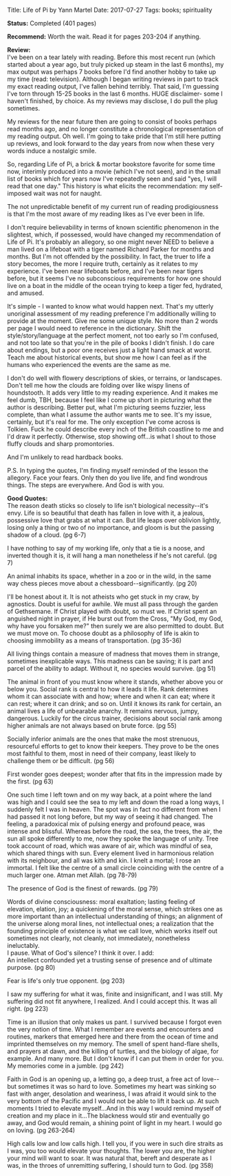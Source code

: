 Title: Life of Pi by Yann Martel
Date: 2017-07-27
Tags: books; spirituality

**Status:** Completed (401 pages)

**Recommend:** Worth the wait. Read it for pages 203-204 if anything. 

**Review:**  
I've been on a tear lately with reading. Before this most recent run (which started about a year ago, but truly picked up steam in the last 6 months), my max output was perhaps 7 books before I'd find another hobby to take up my time (read: television). Although I began writing reviews in part to track my exact reading output, I've fallen behind terribly. That said, I'm guessing I've torn through 15-25 books in the last 6 months. HUGE disclaimer- some I haven't finished, by choice. As my reviews may disclose, I do pull the plug sometimes.  

My reviews for the near future then are going to consist of books perhaps read months ago, and no longer constitute a chronological representation of my reading output. Oh well. I'm going to take pride that I'm still here putting up reviews, and look forward to the day years from now when these very words induce a nostalgic smile. 

So, regarding Life of Pi, a brick & mortar bookstore favorite for some time now, interimly produced into a movie (which I've not seen), and in the small list of books which for years now I've repeatedly seen and said "yes, I will read that one day." This history is what elicits the recommendation: my self-imposed wait was not for naught. 

The not unpredictable benefit of my current run of reading prodigiousness is that I'm the most aware of my reading likes as I've ever been in life. 

I don't require believability in terms of known scientific phenomenon in the slightest, which, if possessed, would have changed my recommendation of Life of Pi. It's probably an allegory, so one might never NEED to believe a man lived on a lifeboat with a tiger named Richard Parker for months and months. But I'm not offended by the possibility. In fact, the truer to life a story becomes, the more I require truth, certainly as it relates to my experience. I've been near lifeboats before, and I've been near tigers before, but it seems I've no subconscious requirements for how one should live on a boat in the middle of the ocean trying to keep a tiger fed, hydrated, and amused. 

It's simple - I wanted to know what would happen next. That's my utterly unoriginal assessment of my reading preference I'm additionally willing to provide at the moment. Give me some unique style. No more than 2 words per page I would need to reference in the dictionary. Shift the style/story/language at the perfect moment, not too early so I'm confused, and not too late so that you're in the pile of books I didn't finish. I do care about endings, but a poor one receives just a light hand smack at worst. Teach me about historical events, but show me how I can feel as if the humans who experienced the events are the same as me.

I don't do well with flowery descriptions of skies, or terrains, or landscapes. Don't tell me how the clouds are folding over like wispy linens of houndstooth. It adds very little to my reading experience. And it makes me feel dumb, TBH, because I feel like I come up short in picturing what the author is describing. Better put, what I'm picturing seems fuzzier, less complete, than what I assume the author wants me to see. It's my issue, certainly, but it's real for me. The only exception I've come across is Tolkien. Fuck he could describe every inch of the British coastline to me and I'd draw it perfectly. Otherwise, stop showing off...is what I shout to those fluffy clouds and sharp promontories.

And I'm unlikely to read hardback books.

P.S. In typing the quotes, I'm finding myself reminded of the lesson the allegory. Face your fears. Only then do you live life, and find wondrous things. The steps are everywhere. And God is with you. 

**Good Quotes:**  
The reason death sticks so closely to life isn't biological necessity--it's envy. Life is so beautiful that death has fallen in love with it, a jealous, possessive love that grabs at what it can. But life leaps over oblivion lightly, losing only a thing or two of no importance, and gloom is but the passing shadow of a cloud. (pg 6-7)  

I have nothing to say of my working life, only that a tie is a noose, and inverted though it is, it will hang a man nonetheless if he's not careful. (pg 7)

An animal inhabits its space, whether in a zoo or in the wild, in the same way chess pieces move about a chessboard--significantly. (pg 20)

I'll be honest about it. It is not atheists who get stuck in my craw, by agnostics. Doubt is useful for awhile. We must all pass through the garden of Gethsemane. If Christ played with doubt, so must we. If Christ spent an anguished night in prayer, if He burst out from the Cross, "My God, my God, why have you forsaken me?" then surely we are also permitted to doubt. But we must move on. To choose doubt as a philosophy of life is akin to choosing immobility as a means of transportation. (pg 35-36)

All living things contain a measure of madness that moves them in strange, sometimes inexplicable ways. This madness can be saving; it is part and parcel of the ability to adapt. Without it, no species would survive. (pg 51)

The animal in front of you must know where it stands, whether above you or below you. Social rank is central to how it leads it life. Rank determines whom it can associate with and how; where and when it can eat; where it can rest; where it can drink; and so on. Until it knows its rank for certain, an animal lives a life of unbearable anarchy. It remains nervous, jumpy, dangerous. Luckily for the circus trainer, decisions about social rank among higher animals are not always based on brute force. (pg 55)

Socially inferior animals are the ones that make the most strenuous, resourceful efforts to get to know their keepers. They prove to be the ones most faithful to them, most in need of their company, least likely to challenge them or be difficult. (pg 56)

First wonder goes deepest; wonder after that fits in the impression made by the first. (pg 63)

One such time I left town and on my way back, at a point where the land was high and I could see the sea to my left and down the road a long ways, I suddenly felt I was in heaven. The spot was in fact no different from when I had passed it not long before, but my way of seeing it had changed. The feeling, a paradoxical mix of pulsing energy and profound peace, was intense and blissful. Whereas before the road, the sea, the trees, the air, the sun all spoke differently to me, now they spoke the language of unity. Tree took account of road, which was aware of air, which was mindful of sea, which shared things with sun. Every element lived in harmonious relation with its neighbour, and all was kith and kin. I knelt a mortal; I rose an immortal. I felt like the centre of a small circle coinciding with the centre of a much larger one. Atman met Allah. (pg 78-79)

The presence of God is the finest of rewards. (pg 79)

Words of divine consciousness: moral exaltation; lasting feeling of elevation, elation, joy; a quickening of the moral sense, which strikes one as more important than an intellectual understanding of things; an alignment of the universe along moral lines, not intellectual ones; a realization that the founding principle of existence is what we call love, which works itself out sometimes not clearly, not cleanly, not immediately, nonetheless ineluctably.  
I pause. What of God's silence? I think it over. I add:  
An intellect confounded yet a trusting sense of presence and of ultimate purpose. (pg 80)

Fear is life's only true opponent. (pg 203)

I saw my suffering for what it was, finite and insignificant, and I was still. My suffering did not fit anywhere, I realized. And I could accept this. It was all right. (pg 223)

Time is an illusion that only makes us pant. I survived because I forgot even the very notion of time. What I remember are events and encounters and routines, markers that emerged here and there from the ocean of time and imprinted themselves on my memory. The smell of spent hand-flare shells, and prayers at dawn, and the killing of turtles, and the biology of algae, for example. And many more. But I don't know if I can put them in order for you. My memories come in a jumble. (pg 242)

Faith in God is an opening up, a letting go, a deep trust, a free act of love--but sometimes it was so hard to love. Sometimes my heart was sinking so fast with anger, desolation and weariness, I was afraid it would sink to the very bottom of the Pacific and I would not be able to lift it back up. At such moments I tried to elevate myself...And in this way I would remind myself of creation and my place in it...The blackness would stir and eventually go away, and God would remain, a shining point of light in my heart. I would go on loving. (pg 263-264)

High calls low and low calls high. I tell you, if you were in such dire straits as I was, you too would elevate your thoughts. The lower you are, the higher your mind will want to soar. It was natural that, bereft and desperate as I was, in the throes of unremitting suffering, I should turn to God. (pg 358)

